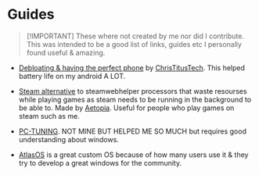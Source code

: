 # Guides

> [!IMPORTANT] These where not created by me nor did I contribute. This was intended to be a good list of links, guides etc I personally found useful & amazing.

- [Debloating & having the perfect phone](https://youtu.be/MFbXFG2xDJI?si=1Dh7paiS4QnOl4OZ) by [ChrisTitusTech](https://youtube.com/ChrisTitusTech). This helped battery life on my android A LOT.

- [Steam alternative](https://github.com/Aetopia/NoSteamWebHelper) to steamwebhelper processors that waste resourses while playing games as steam needs to be running in the background to be able to. Made by [Aetopia](https://github.com/Aetopia). Useful for people who play games on steam such as me.

- [PC-TUNING](https://github.com/amitxv/PC-Tuning). NOT MINE BUT HELPED ME SO MUCH but requires good understanding about windows.

- [AtlasOS](https://atlasos.net) is a great custom OS because of how many users use it & they try to develop a great windows for the community.
















































